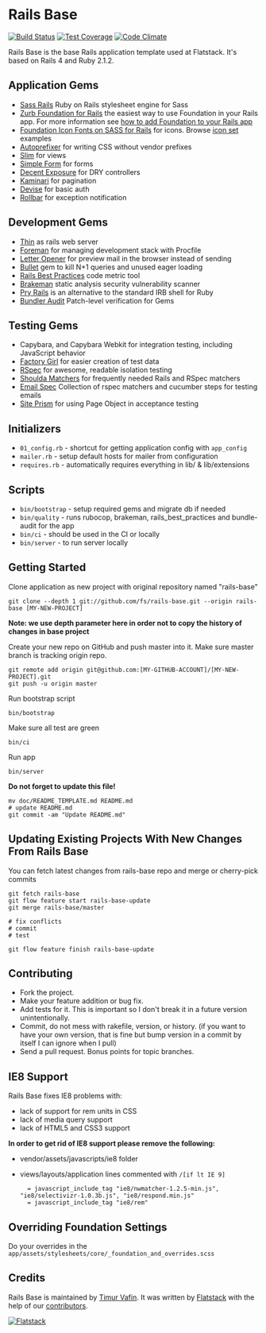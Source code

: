 # Rails Base

[![Build Status](https://semaphoreapp.com/api/v1/projects/31b68af8b073708a56e4e005bbcba2af4802816d/76140/shields_badge.png)](https://semaphoreapp.com/fs/rails-base)
[![Test Coverage](https://codeclimate.com/github/fs/rails-base/badges/coverage.svg)](https://codeclimate.com/github/fs/rails-base)
[![Code Climate](https://codeclimate.com/github/fs/rails-base.png)](https://codeclimate.com/github/fs/rails-base)


Rails Base is the base Rails application template used at Flatstack.
It's based on Rails 4 and Ruby 2.1.2.


## Application Gems

* [Sass Rails](https://github.com/rails/sass-rails) Ruby on Rails stylesheet engine for Sass
* [Zurb Foundation for Rails](https://github.com/zurb/foundation-rails) the easiest way to use Foundation in your Rails app. For more information see [how to add Foundation to your Rails app](http://foundation.zurb.com/docs/applications.html)
* [Foundation Icon Fonts on SASS for Rails](https://github.com/zaiste/foundation-icons-sass-rails) for icons. Browse [icon set](http://zurb.com/playground/foundation-icon-fonts-3) examples
* [Autoprefixer](https://github.com/ai/autoprefixer-rails) for writing CSS without vendor prefixes
* [Slim](https://github.com/slim-template/slim) for views
* [Simple Form](https://github.com/plataformatec/simple_form) for forms
* [Decent Exposure](https://github.com/voxdolo/decent_exposure) for DRY controllers
* [Kaminari](https://github.com/amatsuda/kaminari) for pagination
* [Devise](http://github.com/plataformatec/devise) for basic auth
* [Rollbar](https://github.com/rollbar/rollbar-gem) for exception notification

## Development Gems

* [Thin](https://github.com/macournoyer/thin) as rails web server
* [Foreman](https://github.com/ddollar/foreman) for managing development stack with Procfile
* [Letter Opener](https://github.com/ryanb/letter_opener) for preview mail in the browser instead of sending
* [Bullet](https://github.com/flyerhzm/bullet) gem to kill N+1 queries and unused eager loading
* [Rails Best Practices](https://github.com/railsbp/rails_best_practices) code metric tool
* [Brakeman](https://github.com/presidentbeef/brakeman) static analysis security vulnerability scanner
* [Pry Rails](https://github.com/rweng/pry-rails) is an alternative to the standard IRB shell for Ruby
* [Bundler Audit](https://github.com/rubysec/bundler-audit) Patch-level verification for Gems

## Testing Gems

* Capybara, and Capybara Webkit for integration testing, including JavaScript behavior
* [Factory Girl](https://github.com/thoughtbot/factory_girl) for easier creation of test data
* [RSpec](https://github.com/rspec/rspec) for awesome, readable isolation testing
* [Shoulda Matchers](http://github.com/thoughtbot/shoulda-matchers) for frequently needed Rails and RSpec matchers
* [Email Spec](https://github.com/bmabey/email-spec) Collection of rspec matchers and cucumber steps for testing emails
* [Site Prism](https://github.com/natritmeyer/site_prism) for using Page Object in acceptance testing

## Initializers

* `01_config.rb` - shortcut for getting application config with `app_config`
* `mailer.rb` - setup default hosts for mailer from configuration
* `requires.rb` - automatically requires everything in lib/ & lib/extensions

## Scripts

* `bin/bootstrap` - setup required gems and migrate db if needed
* `bin/quality` - runs rubocop, brakeman, rails_best_practices and bundle-audit for the app
* `bin/ci` - should be used in the CI or locally
* `bin/server` - to run server locally

## Getting Started

Clone application as new project with original repository named "rails-base"

    git clone --depth 1 git://github.com/fs/rails-base.git --origin rails-base [MY-NEW-PROJECT]

**Note: we use depth parameter here in order not to copy the history of changes in base project**

Create your new repo on GitHub and push master into it.
Make sure master branch is tracking origin repo.

    git remote add origin git@github.com:[MY-GITHUB-ACCOUNT]/[MY-NEW-PROJECT].git
    git push -u origin master

Run bootstrap script

    bin/bootstrap

Make sure all test are green

    bin/ci

Run app

    bin/server

**Do not forget to update this file!**

    mv doc/README_TEMPLATE.md README.md
    # update README.md
    git commit -am "Update README.md"

## Updating Existing Projects With New Changes From Rails Base

You can fetch latest changes from rails-base repo and merge or cherry-pick commits

    git fetch rails-base
    git flow feature start rails-base-update
    git merge rails-base/master

    # fix conflicts
    # commit
    # test

    git flow feature finish rails-base-update

## Contributing

* Fork the project.
* Make your feature addition or bug fix.
* Add tests for it. This is important so I don't break it in a future version unintentionally.
* Commit, do not mess with rakefile, version, or history.
  (if you want to have your own version, that is fine but bump version in a commit by itself I can ignore when I pull)
* Send a pull request. Bonus points for topic branches.

## IE8 Support

Rails Base fixes IE8 problems with:

* lack of support for rem units in CSS
* lack of media query support
* lack of HTML5 and CSS3 support

**In order to get rid of IE8 support please remove the following:**

* vendor/assets/javascripts/ie8 folder
* views/layouts/application lines commented with `/[if lt IE 9]`

        = javascript_include_tag "ie8/nwmatcher-1.2.5-min.js", "ie8/selectivizr-1.0.3b.js", "ie8/respond.min.js"
        = javascript_include_tag "ie8/rem"

## Overriding Foundation Settings

Do your overrides in the `app/assets/stylesheets/core/_foundation_and_overrides.scss`

## Credits

Rails Base is maintained by [Timur Vafin](http://github.com/timurvafin).
It was written by [Flatstack](http://www.flatstack.com) with the help of our
[contributors](http://github.com/fs/rails-base/contributors).


[![Flatstack](https://avatars0.githubusercontent.com/u/15136?v=2&s=200)](http://www.flatstack.com)
